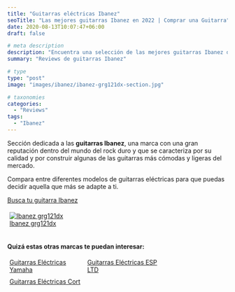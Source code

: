 ```yaml
---
title: "Guitarras eléctricas Ibanez"
seoTitle: "Las mejores guitarras Ibanez en 2022 | Comprar una Guitarra"
date: 2020-08-13T10:07:47+06:00
draft: false

# meta description
description: "Encuentra una selección de las mejores guitarras Ibanez de 2022 &#9989;  Compara entre modelos exitosos de la serie Ibanez GIO"
summary: "Reviews de guitarras Ibanez"

# type
type: "post"
image: "images/ibanez/ibanez-grg121dx-section.jpg"

# taxonomies
categories:
  - "Reviews"
tags:
  - "Ibanez"
---
```


Sección dedicada a las **guitarras Ibanez**, una marca con una gran reputación dentro del mundo del rock duro y que se caracteriza por su calidad y por construir algunas de las guitarras más cómodas y ligeras del mercado.

Compara entre diferentes modelos de guitarras eléctricas para que puedas decidir aquella que más se adapte a ti.

<div>
	<a href="https://amzn.to/3hODLe8" class="btn btn-outline-primary" rel="nofollow noopener noreferrer" target="_blank">Busca tu guitarra Ibanez</a>
</div>

<div class="row">
      <div class="column" style="float: left; width: 100%; padding: 5px;">
        <a href="/guitarras-ibanez/grg121dx">
          <img src="../../images/ibanez/ibanez-grg121dx-menu.png" alt="Ibanez grg121dx">
          <figcaption>Ibanez grg121dx</figcaption>
        </a>
</div>  

&nbsp;

**Quizá estas otras marcas te puedan interesar:**

<div class="row">
      <div class="column" style="float: left; width: 33.33%; padding: 5px;">
        <a href="/guitarras-yamaha/">
          <figcaption>Guitarras Eléctricas Yamaha</figcaption>
        </a>
      </div>
      <div class="column" style="float: left; width: 33.33%; padding: 5px;">
        <a href="/ltd/">
          <figcaption>Guitarras Eléctricas ESP LTD</figcaption>
        </a>
      </div>
      <div class="column" style="float: left; width: 33.33%; padding: 5px;">
        <a href="/guitarras-cort/">
          <figcaption>Guitarras Eléctricas Cort</figcaption>
        </a>
      </div>
</div>